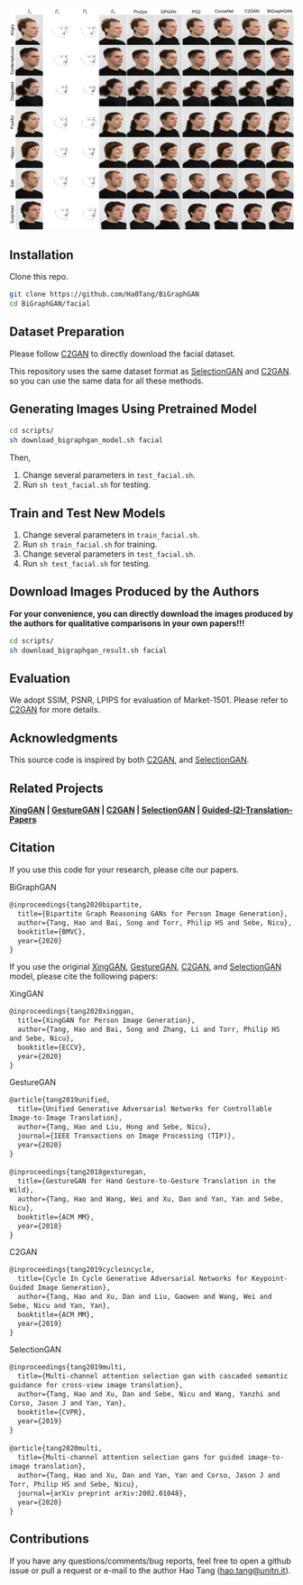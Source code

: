 <img src='https://github.com/Ha0Tang/BiGraphGAN/blob/master/imgs/face_results.jpeg' width=1200>

## Installation

Clone this repo.
```bash
git clone https://github.com/Ha0Tang/BiGraphGAN
cd BiGraphGAN/facial
```

## Dataset Preparation

Please follow [C2GAN](https://github.com/Ha0Tang/C2GAN#dataset-preparation) to directly download the facial dataset.

This repository uses the same dataset format as [SelectionGAN](https://github.com/Ha0Tang/SelectionGAN/tree/master/person_transfer#data-preperation) and [C2GAN](https://github.com/Ha0Tang/C2GAN#dataset-preparation). so you can use the same data for all these methods.

## Generating Images Using Pretrained Model
```bash
cd scripts/
sh download_bigraphgan_model.sh facial
```
Then,
1. Change several parameters in `test_facial.sh`.
2. Run `sh test_facial.sh` for testing.

## Train and Test New Models
1. Change several parameters in `train_facial.sh`.
2. Run `sh train_facial.sh` for training.
3. Change several parameters in `test_facial.sh`.
4. Run `sh test_facial.sh` for testing.

## Download Images Produced by the Authors
**For your convenience, you can directly download the images produced by the authors for qualitative comparisons in your own papers!!!**

```bash
cd scripts/
sh download_bigraphgan_result.sh facial
```

## Evaluation
We adopt SSIM, PSNR, LPIPS for evaluation of Market-1501. Please refer to [C2GAN](https://github.com/Ha0Tang/C2GAN) for more details.
 
## Acknowledgments
This source code is inspired by both [C2GAN](https://github.com/Ha0Tang/C2GAN), and [SelectionGAN](https://github.com/Ha0Tang/SelectionGAN). 

## Related Projects
**[XingGAN](https://github.com/Ha0Tang/XingGAN) | [GestureGAN](https://github.com/Ha0Tang/GestureGAN) | [C2GAN](https://github.com/Ha0Tang/C2GAN) | [SelectionGAN](https://github.com/Ha0Tang/SelectionGAN) | [Guided-I2I-Translation-Papers](https://github.com/Ha0Tang/Guided-I2I-Translation-Papers)**

## Citation
If you use this code for your research, please cite our papers.

BiGraphGAN
```
@inproceedings{tang2020bipartite,
  title={Bipartite Graph Reasoning GANs for Person Image Generation},
  author={Tang, Hao and Bai, Song and Torr, Philip HS and Sebe, Nicu},
  booktitle={BMVC},
  year={2020}
}
```

If you use the original [XingGAN](https://github.com/Ha0Tang/XingGAN), [GestureGAN](https://github.com/Ha0Tang/GestureGAN), [C2GAN](https://github.com/Ha0Tang/C2GAN), and [SelectionGAN](https://github.com/Ha0Tang/SelectionGAN) model, please cite the following papers:

XingGAN
```
@inproceedings{tang2020xinggan,
  title={XingGAN for Person Image Generation},
  author={Tang, Hao and Bai, Song and Zhang, Li and Torr, Philip HS and Sebe, Nicu},
  booktitle={ECCV},
  year={2020}
}
```

GestureGAN
```
@article{tang2019unified,
  title={Unified Generative Adversarial Networks for Controllable Image-to-Image Translation},
  author={Tang, Hao and Liu, Hong and Sebe, Nicu},
  journal={IEEE Transactions on Image Processing (TIP)},
  year={2020}
}

@inproceedings{tang2018gesturegan,
  title={GestureGAN for Hand Gesture-to-Gesture Translation in the Wild},
  author={Tang, Hao and Wang, Wei and Xu, Dan and Yan, Yan and Sebe, Nicu},
  booktitle={ACM MM},
  year={2018}
}
```

C2GAN
```
@inproceedings{tang2019cycleincycle,
  title={Cycle In Cycle Generative Adversarial Networks for Keypoint-Guided Image Generation},
  author={Tang, Hao and Xu, Dan and Liu, Gaowen and Wang, Wei and Sebe, Nicu and Yan, Yan},
  booktitle={ACM MM},
  year={2019}
}
```

SelectionGAN
```
@inproceedings{tang2019multi,
  title={Multi-channel attention selection gan with cascaded semantic guidance for cross-view image translation},
  author={Tang, Hao and Xu, Dan and Sebe, Nicu and Wang, Yanzhi and Corso, Jason J and Yan, Yan},
  booktitle={CVPR},
  year={2019}
}

@article{tang2020multi,
  title={Multi-channel attention selection gans for guided image-to-image translation},
  author={Tang, Hao and Xu, Dan and Yan, Yan and Corso, Jason J and Torr, Philip HS and Sebe, Nicu},
  journal={arXiv preprint arXiv:2002.01048},
  year={2020}
}
```

## Contributions
If you have any questions/comments/bug reports, feel free to open a github issue or pull a request or e-mail to the author Hao Tang ([hao.tang@unitn.it](hao.tang@unitn.it)).
